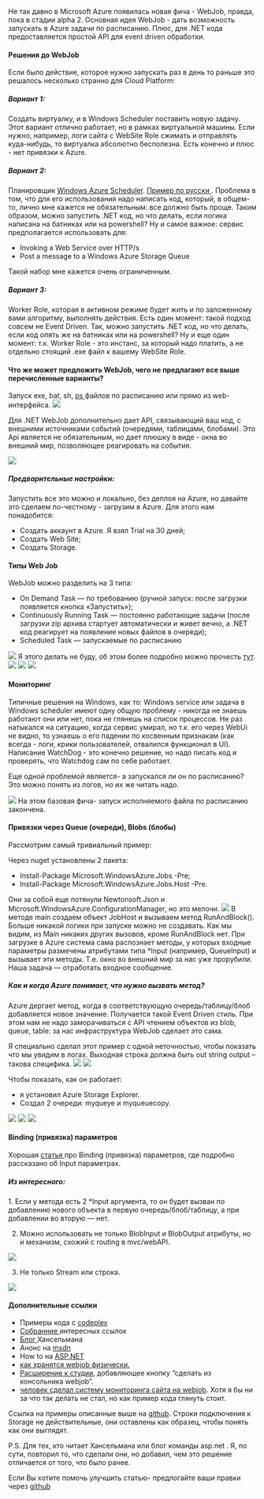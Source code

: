 Не так давно в Microsoft Azure появилась новая фича - WebJob, правда, пока в стадии alpha 2.
Основная идея WebJob - дать возможность запускать в Azure задачи по расписанию. Плюс, для .NET кода предоставляется простой API для event driven обработки.
<habracut text="Подробнее зачем это, и чем отличается от уже существующих вариантов..." />
<h4>Решения до WebJob</h4>
Если было действие, которое нужно запускать раз в день то раньше это решалось несколько странно для Cloud Platform:

<h5>Вариант 1:</h5> 
Создать виртуалку, и в Windows Scheduler поставить новую задачу. Этот вариант отлично работает, но в рамках виртуальной машины. Если нужно, например, логи сайта  с WebSite Role сжимать и отправлять куда-нибудь, то виртуалка абсолютно бесполезна. Есть конечно и плюс - нет привязки к Azure.

<h5>Вариант 2: </h5> 
Планировщик <a href="http://www.Windowsazure.com/en-us/services/scheduler/">Windows Azure Scheduler</a>. <a href="http://habrahabr.ru/post/201840/">Пример по русски </a>. Проблема в том, что для его использования надо написать код, который, в общем-то, лично мне кажется не обязательным: все должно быть проще. 
Таким образом, можно запустить  .NET код, но что делать, если логика написана на батниках или на powershell?
Ну и самое важное: сервис предполагается использовать для: 
<ul>
	<li>Invoking a Web Service over HTTP/s</li>
	<li>Post a message to a Windows Azure Storage Queue</li>
</ul>
Такой набор мне кажется очень ограниченным. 

<h5>Вариант 3:</h5> 
Worker Role, которая в активном режиме будет жить и по заложенному вами алгоритму, выполнять действия.  Есть один момент: такой подход совсем не Event Driven. Так, можно запустить .NET код, но что делать, если код опять же на батниках или на powershell? Ну и еще один момент: т.к. Worker Role - это инстанс, за который надо платить, а не отдельно стоящий .exe файл к вашему WebSite Role.


<h4>Что же может предложить WebJob, чего не предлагают все выше перечисленные варианты?</h4>

Запуск exe, bat, sh, <a href="http://blogs.msdn.com/b/nicktrog/archive/2014/01/22/running-powershell-web-jobs-on-azure-websites.aspx ">ps </a>файлов по расписанию или прямо из web-интерфейса. 
<spoiler title="Расписание можно установить достаточно сложное"><img src="http://habrastorage.org/getpro/habr/post_images/374/9aa/96e/3749aa96e693e0af3e2577f5458c2db5.png"/></spoiler>

Для .NET WebJob дополнительно дает API, связывающий ваш код, с внешними источниками событий (очередями, таблицами, блобами). Это Api является не обязательным, но дает плюшку в виде - окна во внешний мир, позволяющее реагировать на события.
 
<spoiler title="Сам список job будет доступен на вкладке сайта:">
<img src="http://habrastorage.org/getpro/habr/post_images/696/102/7fb/6961027fb7e8ba8069a0699c604269bf.jpg"/>
</spoiler>

<h5>Предварительные настройки:</h5>
Запустить все это можно и локально, без деплоя на Azure, но давайте это сделаем по-честному - загрузим в Azure. Для этого нам понадобится:
<ul>
	<li>Создать аккаунт в Azure. Я взял Trial на 30 дней;</li>
	<li>Создать Web Site;</li>
	<li>Создать Storage.</li>
</ul>

<h4>Типы Web Job</h4>
WebJob можно разделить на 3 типа:
<ul>
	<li>On Demand Task — по требованию (ручной запуск: после загрузки появляется кнопка «Запустить»);</li>
	<li>Continuously Running Task — постоянно работающие задачи (после загрузки zip архива стартует автоматически и живет вечно, а .NET код реагирует на появление новых файлов в очереди);</li>
	<li>Scheduled Task — запускаемые по расписанию</li>
</ul>
<spoiler title="Для варианта Scheduled придется сделать дополнительный шаг, а именно согласиться на использование фичи.">
<img src="http://habrastorage.org/getpro/habr/post_images/1a2/9c9/c64/1a29c9c642c946615e8be62a0eabd714.jpg"/>
</spoiler>
Я этого делать не буду, об этом более подробно можно прочесть <a href=" http://www.Windowsazure.com/en-us/documentation/articles/web-sites-create-web-jobs/">тут</a>.

<spoiler title="Загрузим простой powershell скрипт, запакованый в обычный zip архив.">
<img src="http://habrastorage.org/getpro/habr/post_images/de3/e55/9fd/de3e559fd212a3f33e2bceb4e94b0cbf.jpg"/>
</spoiler> 
<spoiler title="Загрузили, запустили. Теперь хочется понять, что этот скрипт сделал-то.">
<img src="http://habrastorage.org/getpro/habr/post_images/d9e/9ce/424/d9e9ce42426642f9342e1d582b4a94e0.jpg"/>
</spoiler>
<spoiler title="Ну, тут уже играет свою роль особенность запуска powershell. Скрипт хоть и упал внутри, но сам powershell.exe завершился вполне корректно.">
<img src="http://habrastorage.org/getpro/habr/post_images/145/c98/2c7/145c982c7a70df3f80ecc0c430512184.jpg"/>
</spoiler>

<h4>Мониторинг</h4>
Типичные решения на Windows, как то: Windows service или задача в Windows scheduler имеют одну общую проблему - никогда не знаешь работают они или нет, пока не глянешь на список процессов. Не раз натыкался на ситуацию, когда сервис умирал, но т.к. его через WebUi не видно, то узнаешь о его падении по косвенным признакам (как всегда - логи, крики пользователей, отвалился функционал в UI). Написание WatchDog - это конечно решение, но надо писать код и проверять, что Watchdog сам по себе работает.

Еще одной проблемой является- а запускался ли он по расписанию? Это можно понять из логов, но их же читать надо.

<spoiler title="WebJob, как и все остальные сервисы Azure, предоставляет какой-никакой, но интерфейс просмотра состояния вашего Webjob и статуса запусков.">
<img src="http://habrastorage.org/getpro/habr/post_images/3ef/125/c15/3ef125c1571c551d80ed44cc620bea9d.jpg"/>
</spoiler>
На этом базовая фича- запуск исполняемого файла по расписанию закончена.

<h4>Привязки через Queue (очереди), Blobs (блобы)</h4>
Рассмотрим самый тривиальный пример:

Через nuget установлены 2 пакета:
<ul>
	<li>Install-Package Microsoft.WindowsAzure.Jobs -Pre;</li>
	<li>Install-Package Microsoft.WindowsAzure.Jobs.Host -Pre.</li>
</ul>
Они за собой еще потянули  Newtonsoft.Json  и Microsoft.WindowsAzure.ConfigurationManager, но это мелочи.
<spoiler title="Перед нами консольное приложение, ничего специфичного в нем нет.">
<img src="http://habrastorage.org/getpro/habr/post_images/0d9/d4f/c73/0d9d4fc73575d2476872c85ba8a6765d.jpg"/>
</spoiler>
В методе main создаем объект JobHost и вызываем метод RunAndBlock().
Больше никакой логики при запуске можно не создавать. Как мы видим, из Main никаких других вызовов, кроме  RunAndBlock нет.
При загрузке в Azure система сама распознает методы, у которых входные параметры размечены атрибутами типа *Input (например, QueueInput) и вызывает эти методы. Т.е. окно во внешний мир за нас уже прорубили. Наша задача — отработать входное сообщение. 

<h5>Как и когда Azure понимает, что нужно вызвать метод?</h5>
Azure дергает метод, когда в соответствующую очередь/таблицу/блоб добавляется новое значение. Получается такой Event Driven стиль. При этом нам не надо заморачиваться с API чтением объектов из blob, queue, table: за нас инфраструктура WebJob сделает это сама. 

Я специально сделал этот пример с одной неточностью, чтобы показать что мы увидим в логах. Выходная строка должна быть out string output – такова специфика.
<spoiler title="Вот так эта ошибка будет видна.">
<img src="http://habrastorage.org/getpro/habr/post_images/7c2/7bd/8a0/7c27bd8a0219dfcbdb9df41473634a85.jpg"/>
</spoiler>
<spoiler title="Теперь исправим код:">
<img src="http://habrastorage.org/getpro/habr/post_images/963/5e6/788/9635e6788a832b25f710fe9109a1c54a.jpg"/>
</spoiler>

Чтобы показать, как он работает:
<ul>
	<li>я установил Azure Storage Explorer. </li>
	<li>Создал 2 очереди: myqueye и myqueuecopy.</li>
</ul>
<spoiler title="Добавим новое сообщение.">
<img src="http://habrastorage.org/getpro/habr/post_images/eec/50b/527/eec50b527d9f2b55cc9b7d3c960d5ea1.jpg"/>
</spoiler>
<spoiler title="И на выходе получим сообщение уже в другой очереди:">
<img src="http://habrastorage.org/getpro/habr/post_images/d00/d54/a83/d00d54a830c4e3f3b17083640b51ba3c.jpg"/>
</spoiler>
<spoiler title="Вот так, будет выглядеть результат корректной отработки ">
<img src="http://habrastorage.org/getpro/habr/post_images/d7a/be7/e38/d7abe7e38c4ff2eba87cd640fe784982.jpg"/>
</spoiler>

<h4>Binding (привязка) параметров</h4>
Хорошая <a href="http://blogs.msdn.com/b/jmstall/archive/2014/01/28/trigger-bindings-and-route-parameters-in-azurejobs.aspx">статья </a>про Binding (привязка) параметров, где подробно рассказано об Input параметрах.

<h5>Из интересного: </h5>
1. Если у метода есть 2 *Input аргумента, то он будет вызван по добавлению нового объекта в первую очередь/блоб/таблицу, а при добавлении во вторую — нет.

2. Можно использовать не только BlobInput и BlobOutput атрибуты, но и механизм, схожий с routing в mvc/webAPI.
<spoiler title="В данном случае мы получаем название blob, и относительно этого уже можем строить какую-то логику.">
<img src="http://habrastorage.org/getpro/habr/post_images/b2f/ee4/403/b2fee4403ce78cc10091f63108b1b58e.jpg"/>
</spoiler>

3. Не только Stream или строка. 
<spoiler title="SDK позволяет десериализовать из входного потока более сложный объект, чем просто stream.">
<img src="http://habrastorage.org/getpro/habr/post_images/1b6/543/7fb/1b65437fba5f073fb84e12281a91285e.jpg"/>
</spoiler> 

<h4>Дополнительные ссылки</h4>
<ul>
	<li>Примеры кода с <a href="http://aspnet.codeplex.com/SourceControl/latest#Samples/AzureWebJobs/">codeplex  </a></li>
	<li><a href="http://curah.microsoft.com/52143/using-the-webjobs-feature-of-Windows-azure-web-sites">Собранние </a>интересных ссылок  </li>
	<li> <a href="http://www.hanselman.com/blog/IntroducingWindowsAzureWebJobs.aspx">Блог </a>Хансельмана </li>
	<li>Анонс на <a href="http://blogs.msdn.com/b/webdev/archive/2014/03/27/announcing-0-2-0-alpha2-preview-of-Windows-azure-webjobs-sdk.aspx">msdn </a></li>
	<li>How to на <a href="http://www.asp.NET/aspnet/overview/developing-apps-with-Windows-azure/getting-started-with-Windows-azure-webjobs">ASP.NET  </a></li>
	<li><a href="http://habrahabr.ru/post/212765/">как хранятся webjob физически. </a></li>
	<li><a href="http://visualstudiogallery.msdn.microsoft.com/f4824551-2660-4afa-aba1-1fcc1673c3d0">Расширение к студии</a>, добавляющее кнопку “сделать из консольника webjob”.</li>
	<li><a href="http://www.bradygaster.com/post/rebuilding-the-sitemonitr-using-Windows-azure-webjobs">человек сделал систему мониторинга сайта на webjob</a>. Хотя я бы ни за что так делать не стал, но как пример кода глянуть стоит.</li>
</ul>

Ссылка на примеры описанные выше на <a href="https://github.com/SychevIgor/blog_webjob">github</a>. Строки подключения к Storage не действительные, они оставлены как образец, чтобы понять как они выглядят.

P.S. Для тех, кто читает Хансельмана или блог  команды asp.net . Я, по сути, повторил то, что сделали они, но добавил, чем это решение отличается от того, что было ранее.

Если Вы хотите помочь улучшить статью- предлогайте ваши правки через <a href="https://github.com/SychevIgor/blog/tree/master/Azure/WebJob">github</a>

